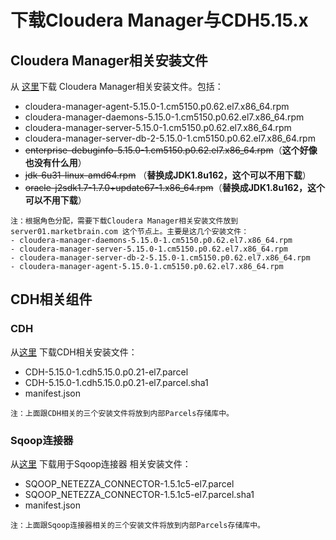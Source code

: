 下载Cloudera Manager与CDH5.15.x
================================================================================
## Cloudera Manager相关安装文件
从 [这里](https://archive.cloudera.com/cm5/redhat/7/x86_64/cm/5.15.0/RPMS/x86_64/)下载
Cloudera Manager相关安装文件。包括：
+ cloudera-manager-agent-5.15.0-1.cm5150.p0.62.el7.x86_64.rpm
+ cloudera-manager-daemons-5.15.0-1.cm5150.p0.62.el7.x86_64.rpm
+ cloudera-manager-server-5.15.0-1.cm5150.p0.62.el7.x86_64.rpm
+ cloudera-manager-server-db-2-5.15.0-1.cm5150.p0.62.el7.x86_64.rpm
+ ~~enterprise-debuginfo-5.15.0-1.cm5150.p0.62.el7.x86_64.rpm~~（**这个好像也没有什么用**）
+ ~~jdk-6u31-linux-amd64.rpm~~ （**替换成JDK1.8u162，这个可以不用下载**）
+ ~~oracle-j2sdk1.7-1.7.0+update67-1.x86_64.rpm~~（**替换成JDK1.8u162，这个可以不用下载**）

```
注：根据角色分配，需要下载Cloudera Manager相关安装文件放到 server01.marketbrain.com 这个节点上。主要是这几个安装文件：
- cloudera-manager-daemons-5.15.0-1.cm5150.p0.62.el7.x86_64.rpm
- cloudera-manager-server-5.15.0-1.cm5150.p0.62.el7.x86_64.rpm
- cloudera-manager-server-db-2-5.15.0-1.cm5150.p0.62.el7.x86_64.rpm
- cloudera-manager-agent-5.15.0-1.cm5150.p0.62.el7.x86_64.rpm
```

## CDH相关组件

### CDH
从[这里](https://archive.cloudera.com/cdh5/parcels/5.15.0/) 下载CDH相关安装文件：
+ CDH-5.15.0-1.cdh5.15.0.p0.21-el7.parcel
+ CDH-5.15.0-1.cdh5.15.0.p0.21-el7.parcel.sha1
+ manifest.json

```
注：上面跟CDH相关的三个安装文件将放到内部Parcels存储库中。
```

### Sqoop连接器
从[这里](https://archive.cloudera.com/sqoop-connectors/parcels/1.7/) 下载用于Sqoop连接器
相关安装文件：
+ SQOOP_NETEZZA_CONNECTOR-1.5.1c5-el7.parcel
+ SQOOP_NETEZZA_CONNECTOR-1.5.1c5-el7.parcel.sha1
+ manifest.json

```
注：上面跟Sqoop连接器相关的三个安装文件将放到内部Parcels存储库中。
```
